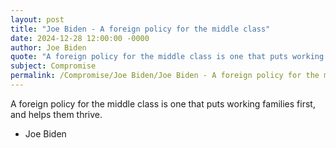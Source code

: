 ```yaml
---
layout: post
title: "Joe Biden - A foreign policy for the middle class"
date: 2024-12-28 12:00:00 -0000
author: Joe Biden
quote: "A foreign policy for the middle class is one that puts working families first, and helps them thrive."
subject: Compromise
permalink: /Compromise/Joe Biden/Joe Biden - A foreign policy for the middle class
---
```


A foreign policy for the middle class is one that puts working families first, and helps them thrive.

- Joe Biden
